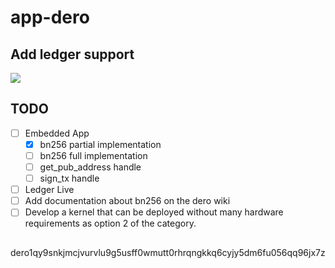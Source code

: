 # app-dero

## Add ledger support


![](https://developers.ledger.com/docs/coin/images/general-architecture-live.png)

## TODO

- [ ] Embedded App
    - [x] bn256 partial implementation
    - [ ] bn256 full implementation
    - [ ] get_pub_address handle
	- [ ] sign_tx handle
- [ ] Ledger Live
- [ ] Add documentation about bn256 on the dero wiki
- [ ] Develop a kernel that can be deployed without many hardware    requirements as option 2 of the category.

## 

dero1qy9snkjmcjvurvlu9g5usff0wmutt0rhrqngkkq6cyjy5dm6fu056qq96jx7z
